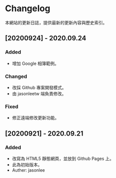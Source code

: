 <meta charset="utf-8" />

# Changelog

本網站的更新日誌，提供最新的更新內容與歷史索引。

## [20200924] - 2020.09.24
### Added
- 增加 Google 相簿範例。

### Changed
- 改採 Github 專案開發模式。
- 由 jasonleetw 端負責修改。

### Fixed
- 修正遠端修改更新功能。

## [20200921] - 2020.09.21
### Added
- 改寫為 HTML5 靜態網頁，並放到 Github Pages 上。
- 此為初始版本。
- Auther: jasonlee
